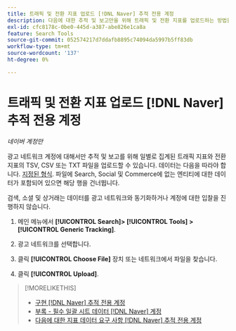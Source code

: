 ```yaml
---
title: 트래픽 및 전환 지표 업로드 [!DNL Naver] 추적 전용 계정
description: 다음에 대한 추적 및 보고만을 위해 트래픽 및 전환 지표를 업로드하는 방법을 알아봅니다. [!DNL Naver] 계정.
exl-id: cfc8178c-0be0-445d-a387-abe826e1ca8a
feature: Search Tools
source-git-commit: 052574217d7ddafb8895c74094da5997b5ff83db
workflow-type: tm+mt
source-wordcount: '137'
ht-degree: 0%

---
```


# 트래픽 및 전환 지표 업로드 [!DNL Naver] 추적 전용 계정

*네이버 계정만*

광고 네트워크 계정에 대해서만 추적 및 보고를 위해 일별로 집계된 트래픽 지표와 전환 지표의 TSV, CSV 또는 TXT 파일을 업로드할 수 있습니다. 데이터는 다음을 따라야 합니다. [지정된 형식](naver-tracking-campaigns-data-requirements.md). 파일에 Search, Social 및 Commerce에 없는 엔티티에 대한 데이터가 포함되어 있으면 해당 행을 건너뜁니다.

검색, 소셜 및 상거래는 데이터를 광고 네트워크와 동기화하거나 계정에 대한 입찰을 진행하지 않습니다.

1. 메인 메뉴에서 **[!UICONTROL Search]> [!UICONTROL Tools] >[!UICONTROL Generic Tracking]**.

1. 광고 네트워크를 선택합니다.

1. 클릭 **[!UICONTROL Choose File]** 장치 또는 네트워크에서 파일을 찾습니다.

1. 클릭 **[!UICONTROL Upload]**.

>[!MORELIKETHIS]
>
>* [구현 [!DNL Naver] 추적 전용 계정](/help/search-social-commerce/campaign-management/naver-tracking-only-account-implement.md)
>* [부록 - 필수 일괄 시트 데이터 [!DNL Naver] 계정](/help/search-social-commerce/campaign-management/bulksheets/bulksheet-data-formats/bulksheet-data-naver.md)
>* [다음에 대한 지표 데이터 요구 사항 [!DNL Naver] 추적 전용 계정](/help/search-social-commerce/tools/metrics-upload-tracking-campaigns/naver-tracking-campaigns-data-requirements.md)
